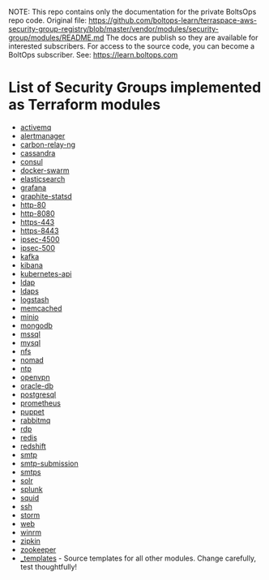 <!-- note marker start -->
NOTE: This repo contains only the documentation for the private BoltsOps repo code.
Original file: https://github.com/boltops-learn/terraspace-aws-security-group-registry/blob/master/vendor/modules/security-group/modules/README.md
The docs are publish so they are available for interested subscribers.
For access to the source code, you can become a BoltOps subscriber.
See: https://learn.boltops.com

<!-- note marker end -->

List of Security Groups implemented as Terraform modules
========================================================


* [activemq](https://github.com/terraform-aws-modules/terraform-aws-security-group/tree/master/modules/activemq)
* [alertmanager](https://github.com/terraform-aws-modules/terraform-aws-security-group/tree/master/modules/alertmanager)
* [carbon-relay-ng](https://github.com/terraform-aws-modules/terraform-aws-security-group/tree/master/modules/carbon-relay-ng)
* [cassandra](https://github.com/terraform-aws-modules/terraform-aws-security-group/tree/master/modules/cassandra)
* [consul](https://github.com/terraform-aws-modules/terraform-aws-security-group/tree/master/modules/consul)
* [docker-swarm](https://github.com/terraform-aws-modules/terraform-aws-security-group/tree/master/modules/docker-swarm)
* [elasticsearch](https://github.com/terraform-aws-modules/terraform-aws-security-group/tree/master/modules/elasticsearch)
* [grafana](https://github.com/terraform-aws-modules/terraform-aws-security-group/tree/master/modules/grafana)
* [graphite-statsd](https://github.com/terraform-aws-modules/terraform-aws-security-group/tree/master/modules/graphite-statsd)
* [http-80](https://github.com/terraform-aws-modules/terraform-aws-security-group/tree/master/modules/http-80)
* [http-8080](https://github.com/terraform-aws-modules/terraform-aws-security-group/tree/master/modules/http-8080)
* [https-443](https://github.com/terraform-aws-modules/terraform-aws-security-group/tree/master/modules/https-443)
* [https-8443](https://github.com/terraform-aws-modules/terraform-aws-security-group/tree/master/modules/https-8443)
* [ipsec-4500](https://github.com/terraform-aws-modules/terraform-aws-security-group/tree/master/modules/ipsec-4500)
* [ipsec-500](https://github.com/terraform-aws-modules/terraform-aws-security-group/tree/master/modules/ipsec-500)
* [kafka](https://github.com/terraform-aws-modules/terraform-aws-security-group/tree/master/modules/kafka)
* [kibana](https://github.com/terraform-aws-modules/terraform-aws-security-group/tree/master/modules/kibana)
* [kubernetes-api](https://github.com/terraform-aws-modules/terraform-aws-security-group/tree/master/modules/kubernetes-api)
* [ldap](https://github.com/terraform-aws-modules/terraform-aws-security-group/tree/master/modules/ldap)
* [ldaps](https://github.com/terraform-aws-modules/terraform-aws-security-group/tree/master/modules/ldaps)
* [logstash](https://github.com/terraform-aws-modules/terraform-aws-security-group/tree/master/modules/logstash)
* [memcached](https://github.com/terraform-aws-modules/terraform-aws-security-group/tree/master/modules/memcached)
* [minio](https://github.com/terraform-aws-modules/terraform-aws-security-group/tree/master/modules/minio)
* [mongodb](https://github.com/terraform-aws-modules/terraform-aws-security-group/tree/master/modules/mongodb)
* [mssql](https://github.com/terraform-aws-modules/terraform-aws-security-group/tree/master/modules/mssql)
* [mysql](https://github.com/terraform-aws-modules/terraform-aws-security-group/tree/master/modules/mysql)
* [nfs](https://github.com/terraform-aws-modules/terraform-aws-security-group/tree/master/modules/nfs)
* [nomad](https://github.com/terraform-aws-modules/terraform-aws-security-group/tree/master/modules/nomad)
* [ntp](https://github.com/terraform-aws-modules/terraform-aws-security-group/tree/master/modules/ntp)
* [openvpn](https://github.com/terraform-aws-modules/terraform-aws-security-group/tree/master/modules/openvpn)
* [oracle-db](https://github.com/terraform-aws-modules/terraform-aws-security-group/tree/master/modules/oracle-db)
* [postgresql](https://github.com/terraform-aws-modules/terraform-aws-security-group/tree/master/modules/postgresql)
* [prometheus](https://github.com/terraform-aws-modules/terraform-aws-security-group/tree/master/modules/prometheus)
* [puppet](https://github.com/terraform-aws-modules/terraform-aws-security-group/tree/master/modules/puppet)
* [rabbitmq](https://github.com/terraform-aws-modules/terraform-aws-security-group/tree/master/modules/rabbitmq)
* [rdp](https://github.com/terraform-aws-modules/terraform-aws-security-group/tree/master/modules/rdp)
* [redis](https://github.com/terraform-aws-modules/terraform-aws-security-group/tree/master/modules/redis)
* [redshift](https://github.com/terraform-aws-modules/terraform-aws-security-group/tree/master/modules/redshift)
* [smtp](https://github.com/terraform-aws-modules/terraform-aws-security-group/tree/master/modules/smtp)
* [smtp-submission](https://github.com/terraform-aws-modules/terraform-aws-security-group/tree/master/modules/smtp-submission)
* [smtps](https://github.com/terraform-aws-modules/terraform-aws-security-group/tree/master/modules/smtps)
* [solr](https://github.com/terraform-aws-modules/terraform-aws-security-group/tree/master/modules/solr)
* [splunk](https://github.com/terraform-aws-modules/terraform-aws-security-group/tree/master/modules/splunk)
* [squid](https://github.com/terraform-aws-modules/terraform-aws-security-group/tree/master/modules/squid)
* [ssh](https://github.com/terraform-aws-modules/terraform-aws-security-group/tree/master/modules/ssh)
* [storm](https://github.com/terraform-aws-modules/terraform-aws-security-group/tree/master/modules/storm)
* [web](https://github.com/terraform-aws-modules/terraform-aws-security-group/tree/master/modules/web)
* [winrm](https://github.com/terraform-aws-modules/terraform-aws-security-group/tree/master/modules/winrm)
* [zipkin](https://github.com/terraform-aws-modules/terraform-aws-security-group/tree/master/modules/zipkin)
* [zookeeper](https://github.com/terraform-aws-modules/terraform-aws-security-group/tree/master/modules/zookeeper)
* [_templates](https://github.com/terraform-aws-modules/terraform-aws-security-group/tree/master/modules/_templates) - Source templates for all other modules. Change carefully, test thoughtfully!
